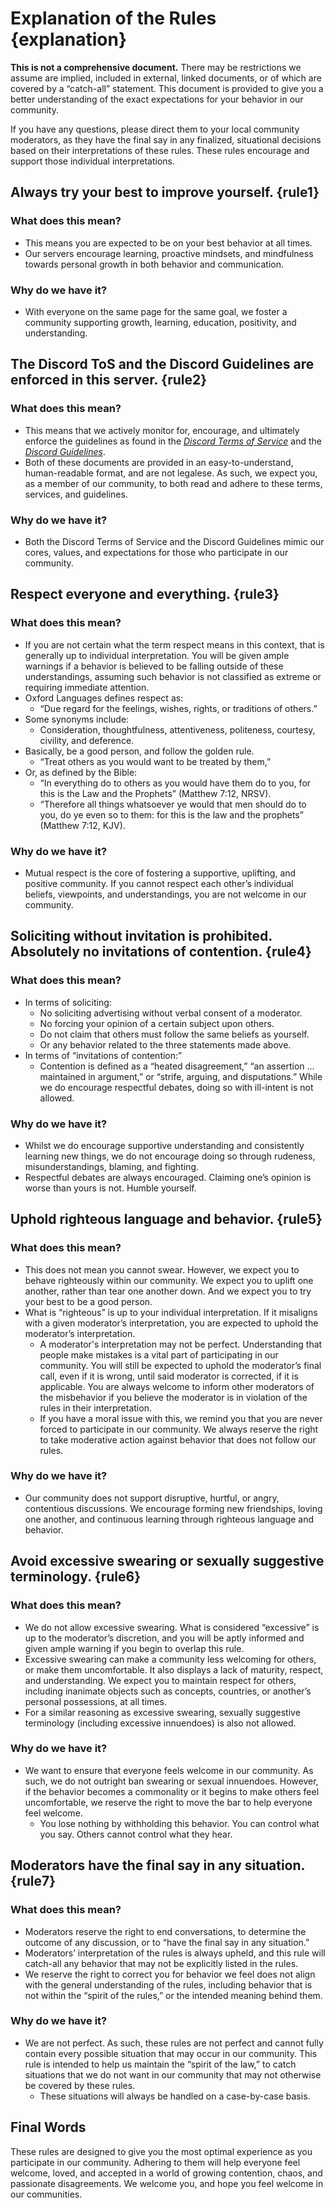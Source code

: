 # Explanation of the Rules {explanation}
**This is not a comprehensive document.** There may be restrictions we assume are implied, included in external, linked documents, or of which are covered by a “catch-all” statement. This document is provided to give you a better understanding of the exact expectations for your behavior in our community.  
  
If you have any questions, please direct them to your local community moderators, as they have the final say in any finalized, situational decisions based on their interpretations of these rules. These rules encourage and support those individual interpretations.  
  
## Always try your best to improve yourself. {rule1}
### What does this mean?
- This means you are expected to be on your best behavior at all times.
- Our servers encourage learning, proactive mindsets, and mindfulness towards personal growth in both behavior and communication.
  
### Why do we have it?
- With everyone on the same page for the same goal, we foster a community supporting growth, learning, education, positivity, and understanding.
  
## The Discord ToS and the Discord Guidelines are enforced in this server. {rule2}
### What does this mean?
- This means that we actively monitor for, encourage, and ultimately enforce the guidelines as found in the *[Discord Terms of Service](https://discord.com/terms/)* and the *[Discord Guidelines](https://discord.com/guidelines/)*.
- Both of these documents are provided in an easy-to-understand, human-readable format, and are not legalese. As such, we expect you, as a member of our community, to both read and adhere to these terms, services, and guidelines.
  
### Why do we have it?
- Both the Discord Terms of Service and the Discord Guidelines mimic our cores, values, and expectations for those who participate in our community.
  
## Respect everyone and everything. {rule3}
### What does this mean?
- If you are not certain what the term respect means in this context, that is generally up to individual interpretation. You will be given ample warnings if a behavior is believed to be falling outside of these understandings, assuming such behavior is not classified as extreme or requiring immediate attention.
- Oxford Languages defines respect as:
  - “Due regard for the feelings, wishes, rights, or traditions of others.”
- Some synonyms include:
  - Consideration, thoughtfulness, attentiveness, politeness, courtesy, civility, and deference.
- Basically, be a good person, and follow the golden rule.
  - “Treat others as you would want to be treated by them,”  
- Or, as defined by the Bible:
  - “In everything do to others as you would have them do to you, for this is the Law and the Prophets” (Matthew 7:12, NRSV).  
  - “Therefore all things whatsoever ye would that men should do to you, do ye even so to them: for this is the law and the prophets” (Matthew 7:12, KJV).
  
### Why do we have it?
- Mutual respect is the core of fostering a supportive, uplifting, and positive community. If you cannot respect each other’s individual beliefs, viewpoints, and understandings, you are not welcome in our community.
  
## Soliciting without invitation is prohibited. Absolutely no invitations of contention. {rule4}
### What does this mean?
- In terms of soliciting:
  - No soliciting advertising without verbal consent of a moderator.
  - No forcing your opinion of a certain subject upon others.
  - Do not claim that others must follow the same beliefs as yourself.
  - Or any behavior related to the three statements made above.
- In terms of “invitations of contention:”
  - Contention is defined as a “heated disagreement,” “an assertion … maintained in argument,” or “strife, arguing, and disputations.” While we do encourage respectful debates, doing so with ill-intent is not allowed.
  
### Why do we have it?
- Whilst we do encourage supportive understanding and consistently learning new things, we do not encourage doing so through rudeness, misunderstandings, blaming, and fighting.
- Respectful debates are always encouraged. Claiming one’s opinion is worse than yours is not. Humble yourself.
  
## Uphold righteous language and behavior. {rule5}
### What does this mean?
- This does not mean you cannot swear. However, we expect you to behave righteously within our community. We expect you to uplift one another, rather than tear one another down. And we expect you to try your best to be a good person.
- What is “righteous” is up to your individual interpretation. If it misaligns with a given moderator’s interpretation, you are expected to uphold the moderator’s interpretation.
  - A moderator's interpretation may not be perfect. Understanding that people make mistakes is a vital part of participating in our community. You will still be expected to uphold the moderator’s final call, even if it is wrong, until said moderator is corrected, if it is applicable. You are always welcome to inform other moderators of the misbehavior if you believe the moderator is in violation of the rules in their interpretation.
  - If you have a moral issue with this, we remind you that you are never forced to participate in our community. We always reserve the right to take moderative action against behavior that does not follow our rules.
  
### Why do we have it?
- Our community does not support disruptive, hurtful, or angry, contentious discussions. We encourage forming new friendships, loving one another, and continuous learning through righteous language and behavior.
  
## Avoid excessive swearing or sexually suggestive terminology. {rule6}
### What does this mean?
- We do not allow excessive swearing. What is considered “excessive” is up to the moderator’s discretion, and you will be aptly informed and given ample warning if you begin to overlap this rule.
- Excessive swearing can make a community less welcoming for others, or make them uncomfortable. It also displays a lack of maturity, respect, and understanding. We expect you to maintain respect for others, including inanimate objects such as concepts, countries, or another’s personal possessions, at all times.
- For a similar reasoning as excessive swearing, sexually suggestive terminology (including excessive innuendoes) is also not allowed.
  
### Why do we have it?
- We want to ensure that everyone feels welcome in our community. As such, we do not outright ban swearing or sexual innuendoes. However, if the behavior becomes a commonality or it begins to make others feel uncomfortable, we reserve the right to move the bar to help everyone feel welcome.
  - You lose nothing by withholding this behavior. You can control what you say. Others cannot control what they hear.
  
## Moderators have the final say in any situation. {rule7}
### What does this mean?
- Moderators reserve the right to end conversations, to determine the outcome of any discussion, or to “have the final say in any situation.”
- Moderators’ interpretation of the rules is always upheld, and this rule will catch-all any behavior that may not be explicitly listed in the rules.
- We reserve the right to correct you for behavior we feel does not align with the general understanding of the rules, including behavior that is not within the “spirit of the rules,” or the intended meaning behind them.
  
### Why do we have it?
- We are not perfect. As such, these rules are not perfect and cannot fully contain every possible situation that may occur in our community. This rule is intended to help us maintain the “spirit of the law,” to catch situations that we do not want in our community that may not otherwise be covered by these rules.
  - These situations will always be handled on a case-by-case basis.
  
## Final Words
These rules are designed to give you the most optimal experience as you participate in our community. Adhering to them will help everyone feel welcome, loved, and accepted in a world of growing contention, chaos, and passionate disagreements. We welcome you, and hope you feel welcome in our communities.